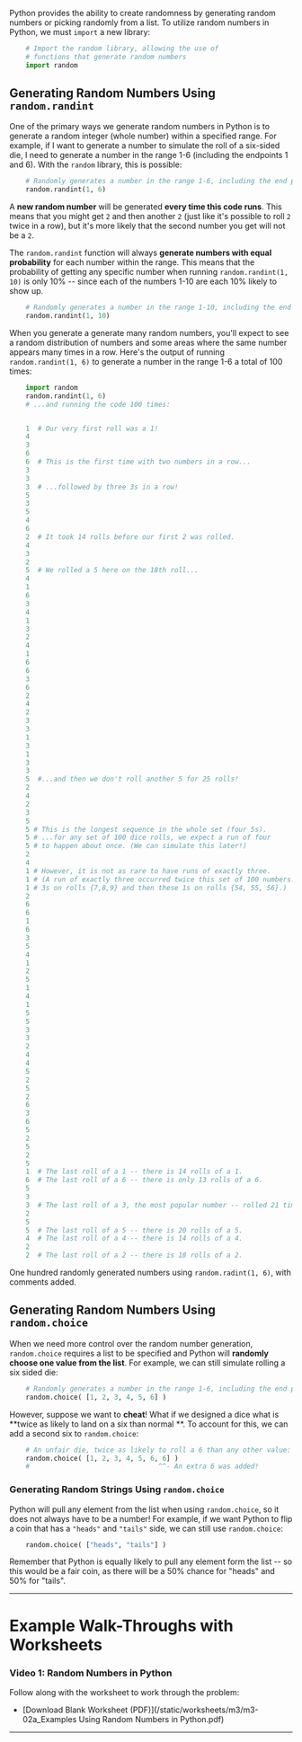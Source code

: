 Python provides the ability to create randomness by generating random numbers or picking randomly from a list. To
utilize random numbers in Python, we must `import` a new library:
```py
    # Import the random library, allowing the use of 
    # functions that generate random numbers
    import random
```

Generating Random Numbers Using `random.randint`
------------------------------------------------

One of the primary ways we generate random numbers in Python is to generate a random integer (whole number) within a
specified range. For example, if I want to generate a number to simulate the roll of a six-sided die, I need to generate
a number in the range 1-6 (including the endpoints 1 and 6). With the `random` library, this is possible:
```py
    # Randomly generates a number in the range 1-6, including the end points:
    random.randint(1, 6)
```

A **new random number** will be generated **every time this code runs**. This means that you might get `2` and then
another `2` (just like it's possible to roll `2` twice in a row), but it's more likely that the second number you get
will not be a `2`.

The `random.randint` function will always **generate numbers with equal probability** for each number within the range.
This means that the probability of getting any specific number when running `random.randint(1, 10)` is only 10% -- since
each of the numbers 1-10 are each 10% likely to show up.
```py
    # Randomly generates a number in the range 1-10, including the end points:
    random.randint(1, 10)
```
When you generate a generate many random numbers, you'll expect to see a random distribution of numbers and some areas
where the same number appears many times in a row. Here's the output of running `random.randint(1, 6)` to generate a
number in the range 1-6 a total of 100 times:


```py
    import random
    random.randint(1, 6)
    # ...and running the code 100 times:


    1  # Our very first roll was a 1!
    4
    3
    6
    6  # This is the first time with two numbers in a row...
    3
    3
    3  # ...followed by three 3s in a row!
    5
    3
    5
    4
    6
    2  # It took 14 rolls before our first 2 was rolled.
    4
    3
    2
    5  # We rolled a 5 here on the 18th roll...
    4
    1
    6
    3
    4
    1
    3
    2
    4
    1
    6
    6
    3
    6
    2
    4
    2
    3
    3
    1
    3
    1
    3
    3
    5  #...and then we don't roll another 5 for 25 rolls!
    2
    4
    2
    3
    5 
    5 # This is the longest sequence in the whole set (four 5s).
    5 # ...for any set of 100 dice rolls, we expect a run of four  
    5 # to happen about once. (We can simulate this later!)  
    2
    4
    1 # However, it is not as rare to have runs of exactly three.
    1 # (A run of exactly three occurred twice this set of 100 numbers:
    1 # 3s on rolls {7,8,9} and then these 1s on rolls {54, 55, 56}.)
    2
    6
    6
    1
    6
    3
    5
    4
    1
    2
    5
    1
    4
    1
    5
    5
    3
    3
    2
    4
    4
    5
    2
    5
    2
    6
    3
    6
    5
    2
    5
    2
    5
    1  # The last roll of a 1 -- there is 14 rolls of a 1.
    6  # The last roll of a 6 -- there is only 13 rolls of a 6.
    5
    3
    3  # The last roll of a 3, the most popular number -- rolled 21 times!
    2
    5
    5  # The last roll of a 5 -- there is 20 rolls of a 5.
    4  # The last roll of a 4 -- there is 14 rolls of a 4.
    2
    2  # The last roll of a 2 -- there is 18 rolls of a 2.
```

One hundred randomly generated numbers using `random.radint(1, 6)`, with comments added.

Generating Random Numbers Using `random.choice`
-----------------------------------------------

When we need more control over the random number generation, `random.choice` requires a list to be specified and Python
will **randomly choose one value from the list**. For example, we can still simulate rolling a six sided die:
```py
    # Randomly generates a number in the range 1-6, including the end points:
    random.choice( [1, 2, 3, 4, 5, 6] )
```

However, suppose we want to **cheat**! What if we designed a dice what is **twice as likely to land on a six than normal
**. To account for this, we can add a second six to `random.choice`:
```py
    # An unfair die, twice as likely to roll a 6 than any other value:
    random.choice( [1, 2, 3, 4, 5, 6, 6] )
    #                                ^^- An extra 6 was added!
```

### Generating Random Strings Using `random.choice`

Python will pull any element from the list when using `random.choice`, so it does not always have to be a number! For
example, if we want Python to flip a coin that has a `"heads"` and `"tails"` side, we can still use `random.choice`:
```py
    random.choice( ["heads", "tails"] )
```

Remember that Python is equally likely to pull any element form the list -- so this would be a fair coin, as there will
be a 50% chance for "heads" and 50% for "tails".

* * *

Example Walk-Throughs with Worksheets
=====================================

### Video 1: Random Numbers in Python

Follow along with the worksheet to work through the problem:

* [Download Blank Worksheet (PDF)](/static/worksheets/m3/m3-02a_Examples Using Random Numbers in Python.pdf)

* * *